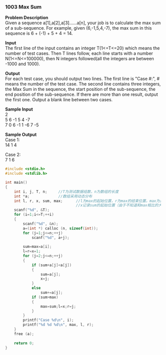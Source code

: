 ### 1003 Max Sum

**Problem Description**\
Given a sequence a[1],a[2],a[3]......a[n], your job is to calculate the max sum of a sub-sequence. For example, given (6,-1,5,4,-7), the max sum in this sequence is 6 + (-1) + 5 + 4 = 14.

**Input**\
The first line of the input contains an integer T(1<=T<=20) which means the number of test cases. Then T lines follow, each line starts with a number N(1<=N<=100000), then N integers followed(all the integers are between -1000 and 1000).
 
**Output**\
For each test case, you should output two lines. The first line is "Case #:", # means the number of the test case. The second line contains three integers, the Max Sum in the sequence, the start position of the sub-sequence, the end position of the sub-sequence. If there are more than one result, output the first one. Output a blank line between two cases.
 
**Sample Input**\
2\
5 6 -1 5 4 -7\
7 0 6 -1 1 -6 7 -5
 
**Sample Output**\
Case 1:\
14 1 4

Case 2:\
7 1 6

```c
#include <stdio.h>
#include <stdlib.h>

int main()
{
	int i, j, T, n;     //T为测试数据组数，n为数组的长度
	int *a;             //数组采用动态分布
	int l, r, x, sum, max;      //l为max的起始位置，r为max的结束位置，max为最大和
	                            //x记录sum的起始位置（由于不知道和max相比的大小，所以先另存起来）
	scanf("%d", &T);	
	for (i=1;i<=T;++i)
	{
		scanf("%d", &n);
		a=(int *) calloc (n, sizeof(int));
		for (j=1;j<=n;++j)
			scanf("%d", a+j);
		
		sum=max=a[i];
		l=r=x=1;
		for (j=2;j<=n;++j)
		{
			if (sum+a[j]<a[j])
			{
				sum=a[j];
				x=j;
			}
			else
				sum+=a[j];
			if (sum>max)
			{
				max=sum;l=x;r=j;
			}
		}
		printf("Case %d\n", i);
		printf("%d %d %d\n", max, l, r);
	}
	free (a);
	
	return 0;
}
```
